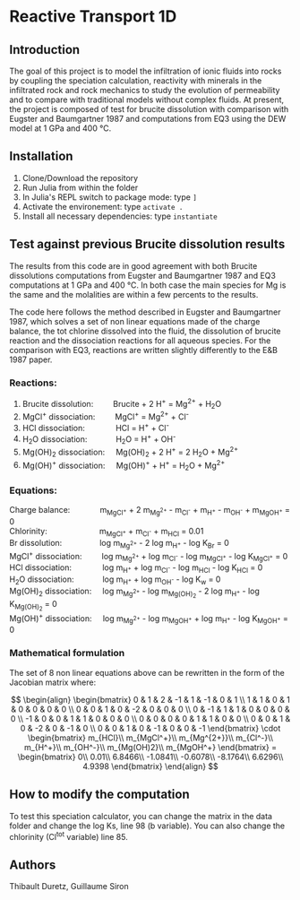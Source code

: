 # Reactive Transport 1D

## Introduction

The goal of this project is to model the infiltration of ionic fluids into rocks by coupling the speciation calculation, reactivity with minerals in the infiltrated rock and rock mechanics to study the evolution of permeability and to compare with traditional models without complex fluids.
At present, the project is composed of test for brucite dissolution with comparison with Eugster and Baumgartner 1987 and computations from EQ3 using the DEW model at 1 GPa and 400 °C.

## Installation

1. Clone/Download the repository
2. Run Julia from within the folder 
3. In Julia's REPL switch to package mode: type `]`
4. Activate the environement: type `activate .`
5. Install all necessary dependencies: type `instantiate`

## Test against previous Brucite dissolution results

The results from this code are in good agreement with both Brucite dissolutions computations from Eugster and Baumgartner 1987 and EQ3 computations at 1 GPa and 400 °C. In both case the main species for Mg is the same and the molalities are within a few percents to the results.

The code here follows the method described in Eugster and Baumgartner 1987, which solves a set of non linear equations made of the charge balance, the tot chlorine dissolved into the fluid, the dissolution of brucite reaction and the dissociation reactions for all aqueous species.
For the comparison with EQ3, reactions are written slightly differently to the E&B 1987 paper.

### Reactions:
1) Brucite dissolution:&nbsp;&nbsp;&nbsp;&nbsp;&nbsp;&nbsp;&nbsp;&nbsp;&nbsp;Brucite + 2 H<sup>+</sup> = Mg<sup>2+</sup> + H<sub>2</sub>O
2) MgCl<sup>+</sup> dissociation:&nbsp;&nbsp;&nbsp;&nbsp;&nbsp;&nbsp;&nbsp;&nbsp;&nbsp;MgCl<sup>+</sup> = Mg<sup>2+</sup> + Cl<sup>-</sup>
3) HCl dissociation:&nbsp;&nbsp;&nbsp;&nbsp;&nbsp;&nbsp;&nbsp;&nbsp;&nbsp;&nbsp;&nbsp;&nbsp;&nbsp;&nbsp;HCl = H<sup>+</sup> + Cl<sup>-</sup>
4) H<sub>2</sub>O dissociation:&nbsp;&nbsp;&nbsp;&nbsp;&nbsp;&nbsp;&nbsp;&nbsp;&nbsp;&nbsp;&nbsp;&nbsp;&nbsp;H<sub>2</sub>O = H<sup>+</sup> + OH<sup>-</sup>
5) Mg(OH)<sub>2</sub> dissociation:&nbsp;&nbsp;&nbsp;&nbsp;&nbsp;Mg(OH)<sub>2</sub> + 2 H<sup>+</sup> = 2 H<sub>2</sub>O + Mg<sup>2+</sup>
6) Mg(OH)<sup>+</sup> dissociation:&nbsp;&nbsp;&nbsp;&nbsp;&nbsp;Mg(OH)<sup>+</sup> + H<sup>+</sup> = H<sub>2</sub>O + Mg<sup>2+</sup>

### Equations:
Charge balance:&emsp;&nbsp;&nbsp;&nbsp;&nbsp;&nbsp;&nbsp;&nbsp;&nbsp;&nbsp;&nbsp;m<sub>MgCl<sup>+</sup></sub> + 2 m<sub>Mg<sup>2+</sup></sub> - m<sub>Cl<sup>-</sup></sub> + m<sub>H<sup>+</sup></sub> - m<sub>OH<sup>-</sup></sub> + m<sub>MgOH<sup>+</sup></sub> = 0<br/>
Chlorinity:&emsp;&emsp;&emsp;&nbsp;&nbsp;&nbsp;&nbsp;&nbsp;&nbsp;&nbsp;&nbsp;&nbsp;&nbsp;&nbsp;&nbsp;&nbsp;m<sub>MgCl<sup>+</sup></sub> + m<sub>Cl<sup>-</sup></sub> + m<sub>HCl</sub> = 0.01<br/>
Br dissolution:&emsp;&emsp;&nbsp;&nbsp;&nbsp;&nbsp;&nbsp;&nbsp;&nbsp;&nbsp;&nbsp;&nbsp;log m<sub>Mg<sup>2+</sup></sub> - 2 log m<sub>H<sup>+</sup></sub> - log K<sub>Br</sub> = 0<br/>
MgCl<sup>+</sup> dissociation:&nbsp;&nbsp;&nbsp;&nbsp;&nbsp;&nbsp;&nbsp;&nbsp;&nbsp;log m<sub>Mg<sup>2+</sup></sub> + log m<sub>Cl<sup>-</sup></sub> - log m<sub>MgCl<sup>+</sup></sub> - log K<sub>MgCl<sup>+</sup></sub> = 0<br/>
HCl dissociation:&nbsp;&nbsp;&nbsp;&nbsp;&nbsp;&nbsp;&nbsp;&nbsp;&nbsp;&nbsp;&nbsp;&nbsp;&nbsp;&nbsp;log m<sub>H<sup>+</sup></sub> + log m<sub>Cl<sup>-</sup></sub> - log m<sub>HCl</sub> - log K<sub>HCl</sub> = 0<br/>
H<sub>2</sub>O dissociation:&nbsp;&nbsp;&nbsp;&nbsp;&nbsp;&nbsp;&nbsp;&nbsp;&nbsp;&nbsp;&nbsp;&nbsp;&nbsp;log m<sub>H<sup>+</sup></sub> + log m<sub>OH<sup>-</sup></sub> - log K<sub>w</sub> = 0<br/>
Mg(OH)<sub>2</sub> dissociation:&nbsp;&nbsp;&nbsp;&nbsp;&nbsp;log m<sub>Mg<sup>2+</sup></sub> - log m<sub>Mg(OH)<sub>2</sub></sub> - 2 log m<sub>H<sup>+</sup></sub> - log K<sub>Mg(OH)<sub>2</sub></sub> = 0<br/>
Mg(OH)<sup>+</sup> dissociation:&nbsp;&nbsp;&nbsp;&nbsp;&nbsp;log m<sub>Mg<sup>2+</sup></sub> - log m<sub>MgOH<sup>+</sup></sub> + log m<sub>H<sup>+</sup></sub> - log K<sub>MgOH<sup>+</sup></sub> = 0<br/>

### Mathematical formulation

The set of 8 non linear equations above can be rewritten in the form of the Jacobian matrix where:

$$
\begin{align}
\begin{bmatrix}
      0 & 1 & 2 & -1 & 1 & -1 & 0 & 1 \\
      1 & 1 & 0 & 1 & 0 & 0 & 0 & 0 \\
      0 & 0 & 1 & 0 & -2 & 0 & 0 & 0 \\
      0 & -1 & 1 & 1 & 0 & 0 & 0 & 0 \\
      -1 & 0 & 0 & 1 & 1 & 0 & 0 & 0 \\
      0 & 0 & 0 & 0 & 1 & 1 & 0 & 0 \\
      0 & 0 & 1 & 0 & -2 & 0 & -1 & 0 \\
      0 & 0 & 1 & 0 & -1 & 0 & 0 & -1
\end{bmatrix} \cdot
\begin{bmatrix}
       m_{HCl}\\
       m_{MgCl^+}\\
       m_{Mg^{2+}}\\
       m_{Cl^-}\\
       m_{H^+}\\
       m_{OH^-}\\
       m_{Mg(OH)2}\\
       m_{MgOH^+}
\end{bmatrix} =
\begin{bmatrix}
       0\\
       0.01\\
       6.8466\\
       -1.0841\\
       -0.6078\\
       -8.1764\\
       6.6296\\
       4.9398
\end{bmatrix}
\end{align}
$$

## How to modify the computation

To test this speciation calculator, you can change the matrix in the data folder and change the log Ks, line 98 (b variable). You can also change the chlorinity (Cl<sup>tot</sup> variable) line 85.

## Authors
Thibault Duretz,
Guillaume Siron
